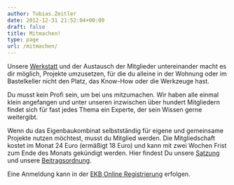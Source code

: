 ```yaml
---
author: Tobias.Zeitler
date: 2012-12-31 21:52:04+00:00
draft: false
title: Mitmachen!
type: page
url: /mitmachen/
---
```


Unsere [Werkstatt](/werkstatt/) und der Austausch der Mitglieder untereinander macht es dir möglich, Projekte umzusetzen, für die du alleine in der Wohnung oder im Bastelkeller nicht den Platz, das Know-How oder die Werkzeuge hast.

Du musst kein Profi sein, um bei uns mitzumachen. Wir haben alle einmal klein angefangen und unter unseren inzwischen über hundert Mitgliedern findet sich für fast jedes Thema ein Experte, der sein Wissen gerne weitergibt.

Wenn du das Eigenbaukombinat selbstständig für eigene und gemeinsame Projekte nutzen möchtest, musst du Mitglied werden. Die Mitgliedschaft kostet im Monat 24 Euro (ermäßigt 18 Euro) und kann mit zwei Wochen Frist zum Ende des Monats gekündigt werden. Hier findest Du unsere [Satzung](https://eigenbaukombinat.de/wp-content/uploads/2018/04/satzung-2018-03.pdf) und unsere [Beitragsordnung](https://eigenbaukombinat.de/wp-content/uploads/2017/01/bo_2016_12_15.pdf).

Eine Anmeldung kann in der [EKB Online Registrierung](https://mitgliedwerden.eigenbaukombinat.de/) erfolgen.
